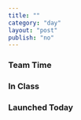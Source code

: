 ```yaml
---
title: ""
category: "day"
layout: "post"
publish: "no"
---
```


### Team Time

### In Class

### Launched Today

